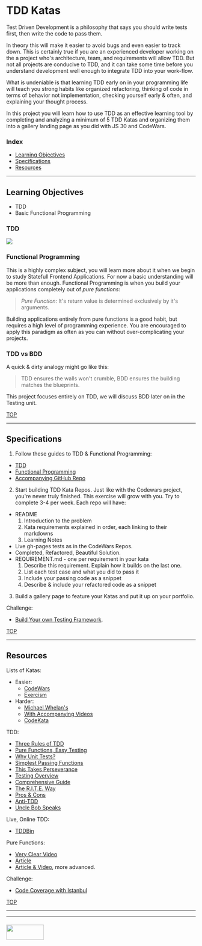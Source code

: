 # TDD Katas

Test Driven Development is a philosophy that says you should write tests first, then write the code to pass them.  

In theory this will make it easier to avoid bugs and even easier to track down. This is certainly true if you are an experienced developer working on the a project who's architecture, team, and requirements will allow TDD.  But not all projects are conducive to TDD, and it can take some time before you understand development well enough to integrate TDD into your work-flow.

What is undeniable is that learning TDD early on in your programming life will teach you strong habits like organized refactoring, thinking of code in terms of behavior not implementation, checking yourself early & often, and explaining your thought process.

In this project you will learn how to use TDD as an effective learning tool by completing and analyzing a minimum of 5 TDD Katas and organizing them into a gallery landing page as you did with JS 30 and CodeWars.

### Index
* [Learning Objectives](#learning-objectives)
* [Specifications](#specifications)
* [Resources](#resources)

---

## Learning Objectives

* TDD
* Basic Functional Programming

### TDD

![](https://www.allaboutcircuits.com/uploads/articles/red-green-refactor.png)

### Functional Programming

This is a highly complex subject, you will learn more about it when we begin to study Statefull Frontend Applications.  For now a basic understanding will be more than enough.  Functional Programming is when you build your applications completely out of _pure functions_:

> _Pure Function_: It's return value is determined exclusively by it's arguments.

Building applications entirely from pure functions is a good habit, but requires a high level of programming experience.  You are encouraged to apply this paradigm as often as you can without over-complicating your projects.

### TDD vs BDD

A quick & dirty analogy might go like this:

> TDD ensures the walls won't crumble, BDD ensures the building matches the blueprints.

This project focuses entirely on TDD, we will discuss BDD later on in the Testing unit.

[TOP](#index)

---

## Specifications

1. Follow these guides to TDD & Functional Programming:
  * [TDD](http://www.kaidez.com/learn-javascript-unit-testing/#review-james-code)
  * [Functional Programming](https://jrsinclair.com/articles/2016/gentle-introduction-to-functional-javascript-intro/)
  * [Accompanying GitHub Repo](https://github.com/kaidez/functional-programming-unit-testing)
2. Start building TDD Kata Repos.  Just like with the Codewars project, you're never truly finished.  This exercise will grow with you. Try to complete 3-4 per week.  Each repo will have:
  * README
    1. Introduction to the problem
    3. Kata requirements explained in order, each linking to their markdowns
    4. Learning Notes
  * Live gh-pages tests as in the CodeWars Repos.
  * Completed, Refactored, Beautiful Solution.
  * REQUIREMENT.md - one per requirement in your kata
    1. Describe this requirement.  Explain how it builds on the last one.
    2. List each test case and what you did to pass it
    3. Include your passing code as a snippet
    4. Describe & include your refactored code as a snippet
3. Build a gallery page to feature your Katas and put it up on your portfolio.


Challenge:
* [Build Your own Testing Framework](http://www.tddfellow.com/blog/2016/07/15/build-your-own-testing-framework/).

[TOP](#index)

---

## Resources


Lists of Katas:
* Easier:
  * [CodeWars](https://www.codewars.com/)
  * [Exercism](https://github.com/exercism/javascript)
* Harder:
  * [Michael Whelan's](http://www.michael-whelan.net/code-katas-for-practicing-tdd/)
  * [With Accompanying Videos](http://www.codekatas.org)
  * [CodeKata](http://codekata.com)

TDD:
* [Three Rules of TDD](http://www.tddfellow.com/blog/2017/02/03/learning-test-driven-development-with-javascript-laws-of-tdd/) 
* [Pure Functions, Easy Testing](https://github.com/foundersandcoders/ws-pure-functions-easy-testing)
* [Why Unit Tests?](https://www.youtube.com/watch?v=Eu35xM76kKY)
* [Simplest Passing Functions](https://github.com/elewa-academy/General-Resources/tree/master/programming-resources/simplestPassingFuncs)
* [This Takes Perseverance](https://www.youtube.com/watch?v=ib2Pt9_zciA)
* [Testing Overview](https://elewa-academy.github.io/General-Resources/programming-resources/testing-101.html)
* [Comprehensive Guide](https://github.com/mawrkus/js-unit-testing-guide)
* [The R.I.T.E. Way](https://medium.com/javascript-scene/tdd-the-rite-way-53c9b46f45e3)
* [Pros & Cons](https://www.quora.com/What-are-the-pros-and-cons-of-test-driven-development)
* [Anti-TDD](https://hackhands.com/dont-code-katas/)
* [Uncle Bob Speaks](https://www.youtube.com/watch?v=GvAzrC6-spQ)


Live, Online TDD:
* [TDDBin](http://tddbin.com)

Pure Functions:
* [Very Clear Video](https://www.youtube.com/watch?v=AHbRVJzpB54)
* [Article](https://medium.com/@jamesjefferyuk/javascript-what-are-pure-functions-4d4d5392d49c)
* [Article & Video](https://medium.com/javascript-scene/master-the-javascript-interview-what-is-a-pure-function-d1c076bec976), more advanced.

Challenge:
* [Code Coverage with Istanbul](https://istanbul.js.org)



[TOP](#index)


___
___
### <a href="http://elewa.education/blog" target="_blank"><img src="https://user-images.githubusercontent.com/18554853/34921062-506450ae-f97d-11e7-875f-6feeb26ad72d.png" width="100" height="40"/></a>

